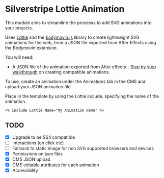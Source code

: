 # Silverstripe Lottie Animation

This module aims to streamline the processs to add SVG animations into your projects.

Uses [Lottie](https://github.com/airbnb/lottie-web) and the [bodymovin.js](https://github.com/bodymovin) library to create lightweight SVG animations for the web, from a JSON file exported from After Effects using the Bodymovin extension.

You will need:

- A JSON file of the animation exported from After effects - [Step by step walkthrough](http://airbnb.io/lottie/after-effects/getting-started.html) on creating compatible animations.

To use, create an animation under the Animations tab in the CMS and upload your JSON animation file.

Place in the template by using the Lottie include, specifying the name of the animation.

```
<% include Lottie Name="My Animation Name" %>
```

## TODO
- [x] Upgrade to be SS4 compatible
- [ ] Interactions (on click etc)
- [ ] Fallback to static image for non SVG supported browsers and devices
- [x] Permissions on json files
- [x] CMS JSON upload
- [x] CMS editable attributes for each animation
- [x] Accessibility
